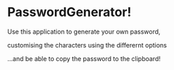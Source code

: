 # PasswordGenerator!
 
Use this application to generate your own password,

customising the characters using the differernt options

...and be able to copy the password to the clipboard! 
